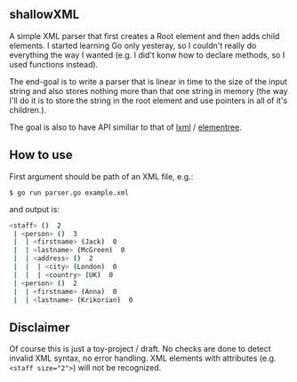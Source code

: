 
## shallowXML
A simple XML parser that first creates a Root element and then adds child elements. I started learning Go only yesteray, so I couldn't really do everything the way I wanted (e.g. I did't konw how to declare methods, so I used functions instead).

The end-goal is to write a parser that is linear in time to the size of the input string and also stores nothing more than that one string in memory (the way I'll do it is to store the string in the root element and use pointers in all of it's children.).

The goal is also to have API similiar to that of [lxml](https://lxml.de/) / [elementree](http://effbot.org/zone/element.htm).


## How to use

First argument should be path of an XML file, e.g.:

```shell
$ go run parser.go example.xml
```

and output is:

```bash
<staff> ()  2
 | <person> ()  3
 |  | <firstname> (Jack)  0
 |  | <lastname> (McGreen)  0
 |  | <address> ()  2
 |  |  | <city> (London)  0
 |  |  | <country> (UK)  0
 | <person> ()  2
 |  | <firstname> (Anna)  0
 |  | <lastname> (Krikorian)  0
```

## Disclaimer

Of course this is just a toy-project / draft. No checks are done to detect invalid XML syntax, no error handling. XML elements with attributes (e.g. `<staff size="2">`) will not be recognized.